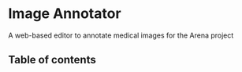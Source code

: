 # Image Annotator
  A web-based editor to annotate medical images for the Arena project
 
## Table of contents
